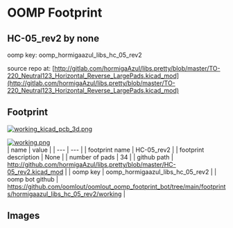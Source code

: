 # OOMP Footprint  
## HC-05_rev2  by none  
  
oomp key: oomp_hormigaazul_libs_hc_05_rev2  
  
source repo at: [http://gitlab.com/hormigaAzul/libs.pretty/blob/master/TO-220_Neutral123_Horizontal_Reverse_LargePads.kicad_mod](http://gitlab.com/hormigaAzul/libs.pretty/blob/master/TO-220_Neutral123_Horizontal_Reverse_LargePads.kicad_mod)  
## Footprint  
  
[![working_kicad_pcb_3d.png](working_kicad_pcb_3d_600.png)](working_kicad_pcb_3d.png)  
  
[![working.png](working_600.png)](working.png)  
| name | value | 
| --- | --- | 
| footprint name | HC-05_rev2 | 
| footprint description | None | 
| number of pads | 34 | 
| github path | http://github.com/hormigaAzul/libs.pretty/blob/master/HC-05_rev2.kicad_mod | 
| oomp key | oomp_hormigaazul_libs_hc_05_rev2 | 
| oomp bot github | https://github.com/oomlout/oomlout_oomp_footprint_bot/tree/main/footprints/hormigaazul_libs_hc_05_rev2/working | 
## Images  

